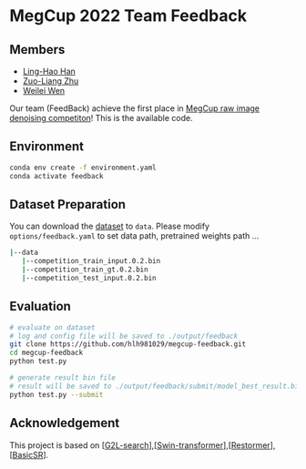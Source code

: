 # MegCup 2022 Team Feedback

## Members
- [Ling-Hao Han](https://github.com/hlh981029)
- [Zuo-Liang Zhu](https://github.com/NK-CS-ZZL)
- [Weilei Wen](https://github.com/wwlCape)

Our team (FeedBack) achieve the first place in [MegCup  raw image denoising competiton](https://studio.brainpp.com/competition/5?tab=rank)! This is the available code.

## Environment

```bash
conda env create -f environment.yaml
conda activate feedback
```

## Dataset Preparation

You can download the [dataset](https://studio.brainpp.com/competition/5?tab=questions) to `data`. Please modify `options/feedback.yaml` to set  data path, pretrained weights path …

```bash
|--data
   |--competition_train_input.0.2.bin
   |--competition_train_gt.0.2.bin
   |--competition_test_input.0.2.bin
```

## Evaluation

```bash
# evaluate on dataset
# log and config file will be saved to ./output/feedback
git clone https://github.com/hlh981029/megcup-feedback.git
cd megcup-feedback
python test.py

# generate result bin file
# result will be saved to ./output/feedback/submit/model_best_result.bin
python test.py --submit
```



## Acknowledgement

This project is based on [[G2L-search](https://github.com/ShangHua-Gao/G2L-search)],[[Swin-transformer](https://github.com/microsoft/Swin-Transformer)],[[Restormer](https://github.com/swz30/Restormer)],[[BasicSR](https://github.com/xinntao/BasicSR)].

